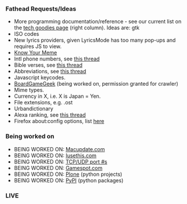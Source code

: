 ### Fathead Requests/Ideas

 * More programming documentation/reference - see our current list on the [tech goodies page](http://duckduckgo.com/tech.html) (right column). Ideas are: gtk
 * ISO codes 
 * New lyrics providers, given LyricsMode has too many pop-ups and requires JS to view.
 * [Know Your Meme](http://knowyourmeme.com)
 * Intl phone numbers, see [this thread](https://duck.co/topic/other-0-click-infos)
 * Bible verses, see [this thread](https://duck.co/topic/other-0-click-infos)
 * Abbreviations, see [this thread](https://duck.co/topic/suggestion-0-click-info-for-abbreviation)
 * Javascript keycodes.
 * [BoardGameGeek](http://boardgamegeek.com/) (being worked on, permission granted for crawler)
 * Mime types.
 * Currency in X, i.e. X is Japan = Yen.
 * File extensions, e.g. .ost
 * Urbandictionary
 * Alexa ranking, see [this thread](https://duck.co/topic/alexa-rating)
 * Firefox about:config options, list [here](http://kb.mozillazine.org/About:config_entries)

### Being worked on

 * BEING WORKED ON: [Macupdate.com](http://macupdate.com)
 * BEING WORKED ON: [Iusethis.com](http://iusethis.com)
 * BEING WORKED ON: [TCP/UDP port #s](https://secure.wikimedia.org/wikipedia/en/wiki/List_of_TCP_and_UDP_port_numbers)
 * BEING WORKED ON: [Gamespot.com](http://gamespot.com)
 * BEING WORKED ON: [Plone](http://plone.org/) (python projects)
 * BEING WORKED ON: [PyPI](http://pypi.python.org/pypi) (python packages)

### LIVE